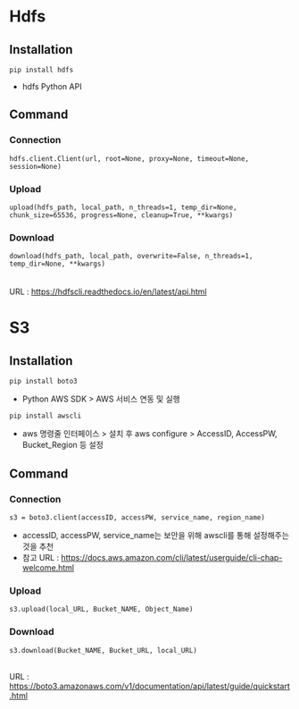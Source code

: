 # Hdfs

## Installation
`pip install hdfs`
- hdfs Python API

## Command

### Connection
`hdfs.client.Client(url, root=None, proxy=None, timeout=None, session=None)`

### Upload
`upload(hdfs_path, local_path, n_threads=1, temp_dir=None, chunk_size=65536, progress=None, cleanup=True, **kwargs)`

### Download
`download(hdfs_path, local_path, overwrite=False, n_threads=1, temp_dir=None, **kwargs)`
<br><br><br>URL : https://hdfscli.readthedocs.io/en/latest/api.html



# S3
## Installation
`pip install boto3`<br>
- Python AWS SDK > AWS 서비스 연동 및 실행

`pip install awscli`
- aws 명령줄 인터페이스 > 설치 후 aws configure > AccessID, AccessPW, Bucket_Region 등 설정

## Command

### Connection
`s3 = boto3.client(accessID, accessPW, service_name, region_name)`
- accessID, accessPW, service_name는 보안을 위해 awscli를 통해 설정해주는 것을 추천
- 참고 URL : https://docs.aws.amazon.com/cli/latest/userguide/cli-chap-welcome.html

### Upload
`s3.upload(local_URL, Bucket_NAME, Object_Name)`

### Download
`s3.download(Bucket_NAME, Bucket_URL, local_URL)`


<br>URL : https://boto3.amazonaws.com/v1/documentation/api/latest/guide/quickstart.html
